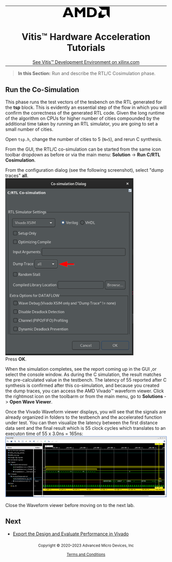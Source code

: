 
<table class="sphinxhide" width="100%">
 <tr width="100%">
    <td align="center"><img src="https://raw.githubusercontent.com/Xilinx/Image-Collateral/main/xilinx-logo.png" width="30%"/><h1>Vitis™ Hardware Acceleration Tutorials</h1>
    <a href="https://www.xilinx.com/products/design-tools/vitis.html">See Vitis™ Development Environment on xilinx.com</a>
    </td>
 </tr>
</table>

> **In this Section:** Run and describe the RTL/C Cosimulation phase.

## Run the Co-Simulation

This phase runs the test vectors of the tesbench on the RTL generated for the **tsp** block.
This is evidently an essential step of the flow in which you will confirm the correctness of the generated RTL code. Given the long runtime of the algorithm on CPUs for higher number of cities compounded by the additional time taken by running an RTL simulator, you are going to set a small number of cities.

Open `tsp.h`, change the number of cities to 5 (`N=5`), and rerun C synthesis.

From the GUI, the RTL/C co-simulation can be started from the same icon toolbar dropdown as before or via the main menu: **Solution** -> **Run C/RTL Cosimulation**.

From the configuration dialog (see the following screenshot), select "dump traces" **all**.  
![Cosim dialog box](./images/cosimdialog.png)  
Press **OK**.  

When the simulation completes, see the report coming up in the GUI ,or select the console window. As during the C simulation, the result matches the pre-calculated value in the testbench. The latency of 55 reported after C synthesis is confirmed after this co-simulation, and because you created the dump traces, you can access the AMD Vivado™ waveform viewer. Click the rightmost icon on the toolbarm or from the main menu, go to **Solutions** -> **Open Wave Viewer**.

Once the Vivado Waveform viewer displays, you will see that the signals are already organized in folders to the testbench and the accelerated function under test. You can then visualize the latency between the first distance data sent and the final result which is 55 clock cycles which translates to an executon time of 55 x 3.0ns = 165ns:
![Cosim waveform](./images/wave2.png)  

Close the Waveform viewer before moving on to the next lab.

## Next

* [Export the Design and Evaluate Performance in Vivado](./export.md)

<p class="sphinxhide" align="center"><sub>Copyright © 2020–2023 Advanced Micro Devices, Inc</sub></p>

<p class="sphinxhide" align="center"><sup><a href="https://www.amd.com/en/corporate/copyright">Terms and Conditions</a></sup></p>
